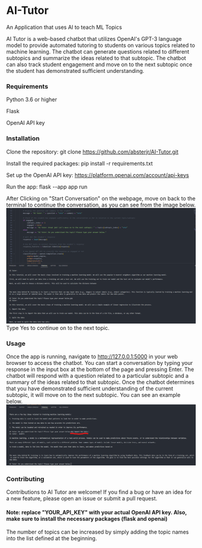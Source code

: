 # AI-Tutor
An Application that uses AI to teach ML Topics

AI Tutor is a web-based chatbot that utilizes OpenAI's GPT-3 language model to provide automated tutoring to students on various topics related to machine learning. The chatbot can generate questions related to different subtopics and summarize the ideas related to that subtopic. The chatbot can also track student engagement and move on to the next subtopic once the student has demonstrated sufficient understanding.

### Requirements

Python 3.6 or higher

Flask

OpenAI API key


### Installation
Clone the repository: git clone https://github.com/absterjr/AI-Tutor.git

Install the required packages: pip install -r requirements.txt

Set up the OpenAI API key: https://platform.openai.com/account/api-keys

Run the app: flask --app app run

After Clicking on "Start Conversation" on the webpage, move on back to the terminal to continue the conversation, as you can see from the image below.
![alt text](https://github.com/absterjr/AI-Tutor/blob/main/AI%20Tutor.png?raw=true)
Type Yes to continue on to the next topic.

### Usage

Once the app is running, navigate to http://127.0.0.1:5000 in your web browser to access the chatbot. You can start a conversation by typing your response in the input box at the bottom of the page and pressing Enter. The chatbot will respond with a question related to a particular subtopic and a summary of the ideas related to that subtopic. Once the chatbot determines that you have demonstrated sufficient understanding of the current subtopic, it will move on to the next subtopic. 
You can see an example below.
![alt text](https://github.com/absterjr/AI-Tutor/blob/main/Doubt.png?raw=true)


### Contributing

Contributions to AI Tutor are welcome! If you find a bug or have an idea for a new feature, please open an issue or submit a pull request. 


#### Note: replace "YOUR_API_KEY" with your actual OpenAI API key. Also, make sure to install the necessary packages (flask and openai)


The number of topics can be increased by simply adding the topic names into the list defined at the beginning.

